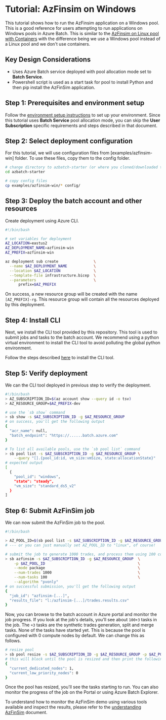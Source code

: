 # Tutorial: AzFinsim on Windows

This tutorial shows how to run the AzFinsim application on a Windows pool. This is a good reference for users
attempting to run applications on Windows pools in Azure Batch. This is similar to the
[AzFinsim on Linux pool with Containers](./azfinsim.md) with the difference being we use a Windows pool instead of
a Linux pool and we don't use containers.

## Key Design Considerations

* Uses Azure Batch service deployed with pool allocation mode set to **Batch Service**.
* Powershell script is used as a start task for pool to install Python and then pip install the AzFinSim application.

## Step 1: Prerequisites and environment setup

Follow the [environment setup instructions](./environment-setup.md) to set up your environment. Since
this tutorial uses **Batch Service** pool allocation mode, you can skip the **User Subscription** specific
requirements and  steps described in that document.

## Step 2: Select deployment configuration

For this tutorial, we will use configuration files from [examples/azfinsim-win] folder.
To use these files, copy them to the config folder.

```bash
# change directory to azbatch-starter (or where you cloned/downloaded the repository)
cd azbatch-starter

# copy config files
cp examples/azfinsim-win/* config/
```

## Step 3: Deploy the batch account and other resources

Create deployment using Azure CLI.

```bash
#!/bin/bash

# set variables for deployment
AZ_LOCATION=eastus2
AZ_DEPLOYMENT_NAME=azfinsim-win
AZ_PREFIX=azfinsim-win

az deployment sub create                \
  --name $AZ_DEPLOYMENT_NAME            \
  --location $AZ_LOCATION               \
  --template-file infrastructure.bicep  \
  --parameters                          \
      prefix=$AZ_PREFIX
```

On success, a new resource group will be created with the name `[AZ_PREFIX]-rg`. This resource group will contain all the resources
deployed by this deployment.

## Step 4: Install CLI

Next, we install the CLI tool provided by this repository. This tool is used to submit jobs and tasks to the batch account.
We recommend using a python virtual environment to install the CLI tool to avoid polluting the global python environment.

Follow the steps described [here](../cli.md#installation) to install the CLI tool.

## Step 5: Verify deployment

We can the CLI tool deployed in previous step to verify the deployment.

```bash
#!/bin/bash
> AZ_SUBSCRIPTION_ID=$(az account show --query id -o tsv)
> AZ_RESOURCE_GROUP=$AZ_PREFIX-dev

# use the `sb show` command
> sb show -s $AZ_SUBSCRIPTION_ID -g $AZ_RESOURCE_GROUP
# on success, you'll get the following output
{
  "acr_name": null,
  "batch_endpoint": "https://......batch.azure.com"
}

# To list all available pools, use the `sb pool list` command
> sb pool list -s $AZ_SUBSCRIPTION_ID -g $AZ_RESOURCE_GROUP \
    --query "[].{pool_id:id, vm_size:vmSize, state:allocationState}"
# expected output
[
  {
    "pool_id": "windows",
    "state": "steady",
    "vm_size": "standard_ds5_v2"
  }
]
```

## Step 6: Submit AzFinSim job

We can now submit the AzFinSim job to the pool.

```bash
#!/bin/bash

> AZ_POOL_ID=$(sb pool list -s $AZ_SUBSCRIPTION_ID -g $AZ_RESOURCE_GROUP --query "[0].id" -o tsv)
# --- or you can just manually set AZ_POOL_ID to "linux", of course!

# submit the job to generate 1000 trades, and process them using 100 concurrent tasks;
> sb azfinsim -s $AZ_SUBSCRIPTION_ID -g $AZ_RESOURCE_GROUP  \
    -p $AZ_POOL_ID                                          \
    --mode package                                          \
    --num-trades 1000                                       \
    --num-tasks 100                                         \
    --algorithm "pvonly" 
# on successful submission, you'll get the following output
{
  "job_id": "azfinsim-[...]",
  "results_file": "l:/azfinsim-[...]/trades.results.csv"
}
```

Now, you can browse to the batch account in Azure portal and monitor the job progress. If you look at the job's
details, you'll see about `100+3` tasks in the job. The `+3` tasks are the synthetic trades generation, split and
merge tasks. None of the tasks have started yet. This is because the pool is configured with 0 compute nodes by default. We can
change this as follows.

```bash
# resize pool
> sb pool resize -s $AZ_SUBSCRIPTION_ID -g $AZ_RESOURCE_GROUP -p $AZ_POOL_ID --target-dedicated-nodes 1
# this will block until the pool is resized and then print the following:
{
  "current_dedicated_nodes": 1,
  "current_low_priority_nodes": 0
}
```

Once the pool has resized, you'll see the tasks starting to run. You can also monitor the progress of the job on the Portal or using
Azure Batch Explorer.

To understand how to monitor the AzFinSim demo using various tools available and inspect the results, please refer to the
[understanding AzFinSim](../understanding-azfinsim.md) document.
